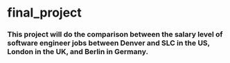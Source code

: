 # final_project
### This project will do the comparison between the salary level of software engineer jobs between Denver and SLC in the US, London in the UK, and Berlin in Germany.
